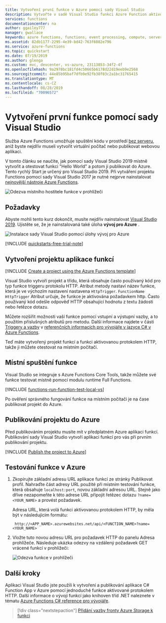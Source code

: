 ```yaml
---
title: Vytvoření první funkce v Azure pomocí sady Visual Studio
description: Vytvořte v sadě Visual Studio funkci Azure Function aktivovanou protokolem HTTP a publikujte ji.
services: functions
documentationcenter: na
author: ggailey777
manager: gwallace
keywords: azure functions, functions, event processing, compute, serverless architecture
ms.assetid: 82db1177-2295-4e39-bd42-763f6082e796
ms.service: azure-functions
ms.topic: quickstart
ms.date: 07/19/2019
ms.author: glenga
ms.custom: mvc, devcenter, vs-azure, 23113853-34f2-4f
ms.openlocfilehash: 9a2978bc181fd4c50665b6178d22d19eeb9e2568
ms.sourcegitcommit: 44e85b95baf7dfb9e92fb38f03c2a1bc31765415
ms.translationtype: MT
ms.contentlocale: cs-CZ
ms.lasthandoff: 08/28/2019
ms.locfileid: "70096572"
---
```

# <a name="create-your-first-function-using-visual-studio"></a>Vytvoření první funkce pomocí sady Visual Studio

Služba Azure Functions umožňuje spuštění kódu v prostředí [bez serveru](https://azure.microsoft.com/solutions/serverless/), aniž byste nejdřív museli vytvořit virtuální počítač nebo publikovat webovou aplikaci.

V tomto článku se naučíte, jak pomocí sady Visual Studio 2019 místně vytvořit a otestovat funkci "Hello World" a potom ji publikovat do Azure. Tento rychlý Start je určený pro Visual Studio 2019. Při vytváření projektu Functions pomocí sady Visual Studio 2017 je nutné nejprve nainstalovat [nejnovější nástroje Azure Functions](functions-develop-vs.md#check-your-tools-version).

![Odezva místního hostitele funkce v prohlížeči](./media/functions-create-your-first-function-visual-studio/functions-create-your-first-function-visual-studio-browser-local-final.png)

## <a name="prerequisites"></a>Požadavky

Abyste mohli tento kurz dokončit, musíte nejdřív nainstalovat [Visual Studio 2019](https://azure.microsoft.com/downloads/). Ujistěte se, že je nainstalovaná také úloha **vývoj pro Azure** .

![Instalace sady Visual Studio pomocí úlohy vývoj pro Azure](media/functions-create-your-first-function-visual-studio/functions-vs-workloads.png)

[!INCLUDE [quickstarts-free-trial-note](../../includes/quickstarts-free-trial-note.md)]

## <a name="create-a-function-app-project"></a>Vytvoření projektu aplikace funkcí

[!INCLUDE [Create a project using the Azure Functions template](../../includes/functions-vstools-create.md)]

Visual Studio vytvoří projekt a třídu, která obsahuje často používaný kód pro typ funkce triggeru protokolu HTTP. Atribut metody nastaví název funkce, která je ve výchozím nastavení nastavena `HttpTrigger`. `FunctionName` `HttpTrigger` Atribut určuje, že funkce je aktivována požadavkem http. Často používaný kód odešle odpověď HTTP obsahující hodnotu z textu žádosti nebo řetězce dotazu.

Můžete rozšířit možnosti vaší funkce pomocí vstupní a výstupní vazby, a to použitím příslušných atributů pro metodu. Další informace najdete v části [Triggery a vazby](functions-dotnet-class-library.md#triggers-and-bindings) v [referenčních informacích pro vývojáře v jazyce C# v Azure Functions](functions-dotnet-class-library.md).

Teď máte vytvořený projekt funkcí a funkci aktivovanou protokolem HTTP, takže ji můžete otestovat na místním počítači.

## <a name="run-the-function-locally"></a>Místní spuštění funkce

Visual Studio se integruje s Azure Functions Core Tools, takže můžete své funkce testovat místně pomocí modulu runtime Full Functions.  

[!INCLUDE [functions-run-function-test-local-vs](../../includes/functions-run-function-test-local-vs.md)]

Po ověření správného fungování funkce na místním počítači je na čase publikovat projekt do Azure.

## <a name="publish-the-project-to-azure"></a>Publikování projektu do Azure

Před publikováním projektu musíte mít v předplatném Azure aplikaci funkcí. Publikování sady Visual Studio vytvoří aplikaci funkcí pro vás při prvním publikování projektu.

[!INCLUDE [Publish the project to Azure](../../includes/functions-vstools-publish.md)]

## <a name="test-your-function-in-azure"></a>Testování funkce v Azure

1. Zkopírujte základní adresu URL aplikace funkcí ze stránky Publikovat profil. Nahraďte část adresy URL použité při místním testování funkce, která obsahuje `localhost:port`, novou základní adresou URL. Stejně jako dříve nezapomeňte k této adrese URL připojit řetězec dotazu `?name=<YOUR_NAME>` a provést požadavek.

    Adresa URL, která volá funkci aktivovanou protokolem HTTP, by měla být v následujícím formátu:

        http://<APP_NAME>.azurewebsites.net/api/<FUNCTION_NAME>?name=<YOUR_NAME> 

2. Vložte tuto novou adresu URL pro požadavek HTTP do panelu Adresa prohlížeče. Následuje ukázka odezvy na vzdálený požadavek GET vrácené funkcí v prohlížeči:

    ![Odezva funkce v prohlížeči](./media/functions-create-your-first-function-visual-studio/functions-create-your-first-function-visual-studio-browser-azure.png)

## <a name="next-steps"></a>Další kroky

Aplikaci Visual Studio jste použili k vytvoření a publikování aplikace C# Function App v Azure pomocí jednoduché funkce aktivované protokolem HTTP. Další informace o vývoji funkcí jako knihoven tříd .NET naleznete v tématu [Azure Functions C# reference pro vývojáře](functions-dotnet-class-library.md).

> [!div class="nextstepaction"]
> [Přidání vazby fronty Azure Storage k funkci](functions-add-output-binding-storage-queue-vs.md)
